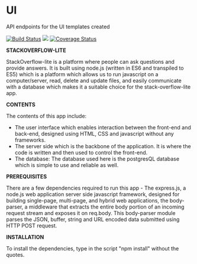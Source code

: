 # UI
API endpoints for the UI templates created

[![Build Status](https://travis-ci.org/Kingsley576/UI.svg?branch=api-endpoints)](https://travis-ci.org/Kingsley576/UI)  <a href="https://codeclimate.com/github/Kingsley576/UI/maintainability"><img src="https://api.codeclimate.com/v1/badges/5223c77a411c0ce727ab/maintainability" /></a> [![Coverage Status](https://coveralls.io/repos/github/Kingsley576/UI/badge.svg?branch=develop)](https://coveralls.io/github/Kingsley576/UI?branch=develop)

<strong>STACKOVERFLOW-LITE</strong>

StackOverflow-lite is a platform where people can ask questions and provide answers. It is built using node.js (written in ES6 and transpiled to ES5) which is a platform which allows us to run javascript on a computer/server, read, delete and update files, and easily communicate with a database which makes it a suitable choice for the stack-overflow-lite app.

<strong>CONTENTS</strong>

The contents of this app include:
 - The user interface which enables interaction between the front-end and back-end, designed using HTML, CSS and javascript without any frameworks.
 - The server side which is the backbone of the application. It is where the code is written and then used to control the front-end.
 - The database: The database used here is the postgresQL database which is simple to use and reliable as well.

<strong>PREREQUISITES</strong>

There are a few dependencies required to run this app - The express.js, a node.js web application server side javascript framework, designed for building single-page, multi-page, and hybrid web applications, the body-parser, a middleware that extracts the entire body portion of an incoming request stream and exposes it on req.body. This body-parser module parses the JSON, buffer, string and URL encoded data submitted using HTTP POST request.

<strong>INSTALLATION</strong>

To install the dependencies, type in the script "npm install" without the quotes.

